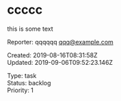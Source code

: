 # ccccc

this is some text

Reporter: qqqqqq <qqq@example.com>  

Created: 2019-08-16T08:31:58Z  
Updated: 2019-09-06T09:52:23.146Z

Type: task  
Status: backlog  
Priority: 1
